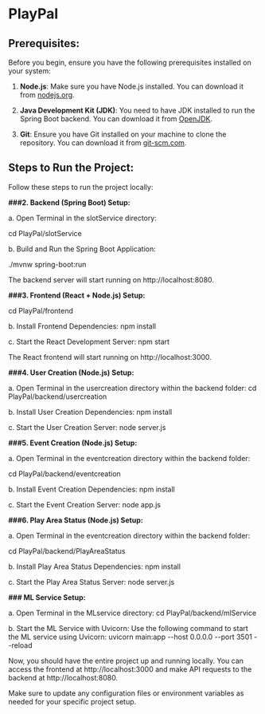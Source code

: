 # PlayPal


## Prerequisites:

Before you begin, ensure you have the following prerequisites installed on your system:

1. **Node.js**: Make sure you have Node.js installed. You can download it from [nodejs.org](https://nodejs.org/).

2. **Java Development Kit (JDK)**: You need to have JDK installed to run the Spring Boot backend. You can download it from [OpenJDK](https://openjdk.java.net/).

3. **Git**: Ensure you have Git installed on your machine to clone the repository. You can download it from [git-scm.com](https://git-scm.com/).

## Steps to Run the Project:

Follow these steps to run the project locally:

**###2. Backend (Spring Boot) Setup:**

a. Open Terminal in the slotService directory:

cd PlayPal/slotService

b. Build and Run the Spring Boot Application:

./mvnw spring-boot:run

The backend server will start running on http://localhost:8080.

**###3. Frontend (React + Node.js) Setup:**

cd PlayPal/frontend

b. Install Frontend Dependencies:
npm install

c. Start the React Development Server:
npm start

The React frontend will start running on http://localhost:3000.

**###4. User Creation (Node.js) Setup:**

a. Open Terminal in the usercreation directory within the backend folder:
cd PlayPal/backend/usercreation

b. Install User Creation Dependencies:
npm install

c. Start the User Creation Server:
node server.js

**###5. Event Creation (Node.js) Setup:**

a. Open Terminal in the eventcreation directory within the backend folder:

cd PlayPal/backend/eventcreation

b. Install Event Creation Dependencies:
npm install

c. Start the Event Creation Server:
node app.js


**###6. Play Area Status (Node.js) Setup:**

a. Open Terminal in the eventcreation directory within the backend folder:

cd PlayPal/backend/PlayAreaStatus

b. Install Play Area Status Dependencies:
npm install

c. Start the Play Area Status Server:
node server.js

**### ML Service Setup:**

a. Open Terminal in the MLservice directory:
cd PlayPal/backend/mlService

b. Start the ML Service with Uvicorn:
Use the following command to start the ML service using Uvicorn:
uvicorn main:app --host 0.0.0.0 --port 3501 --reload

Now, you should have the entire project up and running locally. You can access the frontend at http://localhost:3000 and make API requests to the backend at http://localhost:8080.

Make sure to update any configuration files or environment variables as needed for your specific project setup.










